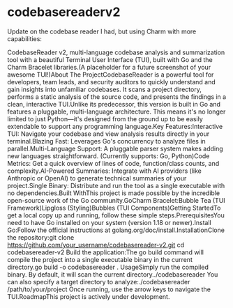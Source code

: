 # codebasereaderv2
Update on the codebase reader I had, but using Charm with more capabilities:

CodebaseReader v2, multi-language codebase analysis and summarization tool with a beautiful Terminal User Interface (TUI), built with Go and the Charm Bracelet libraries.(A placeholder for a future screenshot of your awesome TUI!)About The ProjectCodebaseReader is a powerful tool for developers, team leads, and security auditors to quickly understand and gain insights into unfamiliar codebases. It scans a project directory, performs a static analysis of the source code, and presents the findings in a clean, interactive TUI.Unlike its predecessor, this version is built in Go and features a pluggable, multi-language architecture. This means it's no longer limited to just Python—it's designed from the ground up to be easily extendable to support any programming language.Key Features:Interactive TUI: Navigate your codebase and view analysis results directly in your terminal.Blazing Fast: Leverages Go's concurrency to analyze files in parallel.Multi-Language Support: A pluggable parser system makes adding new languages straightforward. (Currently supports: Go, Python)Code Metrics: Get a quick overview of lines of code, function/class counts, and complexity.AI-Powered Summaries: Integrate with AI providers (like Anthropic or OpenAI) to generate technical summaries of your project.Single Binary: Distribute and run the tool as a single executable with no dependencies.Built WithThis project is made possible by the incredible open-source work of the Go community.GoCharm Bracelet:Bubble Tea (TUI Framework)Lipgloss (Styling)Bubbles (TUI Components)Getting StartedTo get a local copy up and running, follow these simple steps.PrerequisitesYou need to have Go installed on your system (version 1.18 or newer).Install Go:Follow the official instructions at golang.org/doc/install.InstallationClone the repository:git clone https://github.com/your_username/codebasereader-v2.git
cd codebasereader-v2
Build the application:The go build command will compile the project into a single executable binary in the current directory.go build -o codebasereader .
UsageSimply run the compiled binary. By default, it will scan the current directory../codebasereader
You can also specify a target directory to analyze:./codebasereader /path/to/your/project
Once running, use the arrow keys to navigate the TUI.RoadmapThis project is actively under development.
